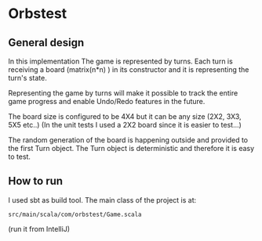 # Orbstest

## General design
In this implementation The game is represented by turns. Each turn is receiving a board (matrix(n*n) ) in its constructor
and it is representing the turn's state.

Representing the game by turns will make it possible to track the entire game progress and enable Undo/Redo features in the future.

The board size is configured to be 4X4 but it can be any size (2X2, 3X3, 5X5 etc..)
(In the unit tests I used a 2X2 board since it is easier to test...)

The random generation of the board is happening outside and provided to the first Turn object. 
The Turn object is deterministic and therefore it is easy to test.

## How to run
I used sbt as build tool.
The main class of the project is at:
```
src/main/scala/com/orbstest/Game.scala
```
(run it from IntelliJ)
